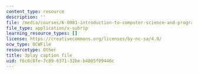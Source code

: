 ```yaml
---
content_type: resource
description: ''
file: /media/courses/6-0001-introduction-to-computer-science-and-programming-in-python-fall-2016/f6c6c8fe7c89637132beb4805f09446c_C_pgH5QhIZ8.srt
file_type: application/x-subrip
learning_resource_types: []
license: https://creativecommons.org/licenses/by-nc-sa/4.0/
ocw_type: OCWFile
resourcetype: Other
title: 3play caption file
uid: f6c6c8fe-7c89-6371-32be-b4805f09446c
---
```

